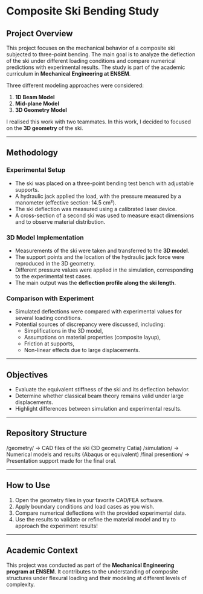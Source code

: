 # Composite Ski Bending Study

## Project Overview  
This project focuses on the mechanical behavior of a composite ski subjected to three-point bending. The main goal is to analyze the deflection of the ski under different loading conditions and compare numerical predictions with experimental results. The study is part of the academic curriculum in **Mechanical Engineering at ENSEM**.  

Three different modeling approaches were considered:  
1. **1D Beam Model**  
2. **Mid-plane Model**  
3. **3D Geometry Model**  

I realised this work with two teammates. 
In this work, I decided to focused on the **3D geometry** of the ski.  

---

## Methodology  

### Experimental Setup  
- The ski was placed on a three-point bending test bench with adjustable supports.  
- A hydraulic jack applied the load, with the pressure measured by a manometer (effective section: 14.5 cm²).  
- The ski deflection was measured using a calibrated laser device.  
- A cross-section of a second ski was used to measure exact dimensions and to observe material distribution.  

### 3D Model Implementation  
- Measurements of the ski were taken and transferred to the **3D model**.  
- The support points and the location of the hydraulic jack force were reproduced in the 3D geometry.  
- Different pressure values were applied in the simulation, corresponding to the experimental test cases.  
- The main output was the **deflection profile along the ski length**.  

### Comparison with Experiment  
- Simulated deflections were compared with experimental values for several loading conditions.  
- Potential sources of discrepancy were discussed, including:  
  - Simplifications in the 3D model,  
  - Assumptions on material properties (composite layup),  
  - Friction at supports,  
  - Non-linear effects due to large displacements.  

---

## Objectives  
- Evaluate the equivalent stiffness of the ski and its deflection behavior.  
- Determine whether classical beam theory remains valid under large displacements.  
- Highlight differences between simulation and experimental results.  

---

## Repository Structure  
/geometry/ → CAD files of the ski (3D geometry Catia)
/simulation/ → Numerical models and results (Abaqus or equivalent)
/final presention/ → Presentation support made for the final oral.

---

## How to Use  
1. Open the geometry files in your favorite CAD/FEA software.  
2. Apply boundary conditions and load cases as you wish. 
3. Compare numerical deflections with the provided experimental data.  
4. Use the results to validate or refine the material model and try to approach the experiment results!

---

## Academic Context  
This project was conducted as part of the **Mechanical Engineering program at ENSEM**. It contributes to the understanding of composite structures under flexural loading and their modeling at different levels of complexity.  

